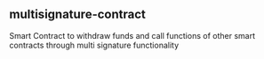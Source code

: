 ## multisignature-contract
Smart Contract to withdraw funds and call functions of other smart contracts through multi signature functionality
